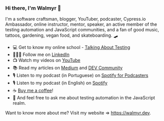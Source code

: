 ### Hi there, I'm Walmyr 👋

I'm a software craftsman, blogger, YouTuber, podcaster, Cypress.io Ambassador, online instructor, mentor, speaker, an active member of the testing automation and JavaScript communities, and a fan of good music, tattoos, gardening, vegan food, and skateboarding. 🛹

- 💻 Get to know my online school - [Talking About Testing](https://udemy.com/user/walmyr)
- 👨🏼‍💻 Follow me on [LinkedIn](https://www.linkedin.com/in/walmyr-lima-e-silva-filho)
- 📺 Watch my videos on [YouTube](https://www.youtube.com/playlist?list=PL-eblSNRj0QFCgBuHFSSJUeEYDm6wwvHI)
- 📚 Read my articles on [Medium](https://medium.com/@walmyrlimaesilv) and [DEV Community](https://dev.to/walmyrlimaesilv)
- 🎙️ Listen to my podcast (in Portuguese) on [Spotify for Podcasters](https://anchor.fm/testando-na-gringa)
- 🎙️ Listen to my podcast (in English) on [Spotify](https://open.spotify.com/show/1ZRRgVDduSSSkWmhwyQIIE)
- ☕ [Buy me a coffee](https://www.buymeacoffee.com/walmyrtat)! 
- 💬 And feel free to ask me about testing automation in the JavaScript realm.

Want to know more about me? Visit my website => https://walmyr.dev.
